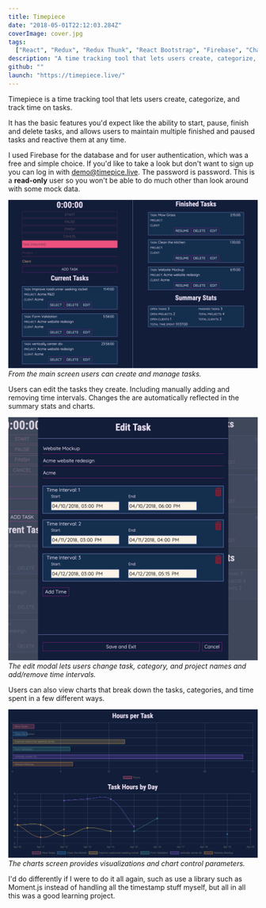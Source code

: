 ```yaml
---
title: Timepiece
date: "2018-05-01T22:12:03.284Z"
coverImage: cover.jpg
tags:
  ["React", "Redux", "Redux Thunk", "React Bootstrap", "Firebase", "Chart.js"]
description: "A time tracking tool that lets users create, categorize, and track their tasks. Kinda an over enginered todo list - with charts. Watch out Atlassian."
github: ""
launch: "https://timepiece.live/"
---
```


Timepiece is a time tracking tool that lets users create, categorize, and track time on tasks.

It has the basic features you'd expect like the ability to start, pause, finish and delete tasks, and allows users to maintain multiple finished and paused tasks and reactive them at any time.

I used Firebase for the database and for user authentication, which was a free and simple choice. If you'd like to take a look but don't want to sign up you can log in with demo@timepice.live. The password is password. This is a **read-only** user so you won't be able to do much other than look around with some mock data.

![tasks](./tasks.png)
<em class="caption">From the main screen users can create and manage tasks.</em>

Users can edit the tasks they create. Including manually adding and removing time intervals. Changes the are automatically reflected in the summary stats and charts.

![edit](./edit.png)
<em class="caption">The edit modal lets users change task, category, and project names and add/remove time intervals.</em>

Users can also view charts that break down the tasks, categories, and time spent in a few different ways.

![charts](./charts.png)
<em class="caption">The charts screen provides visualizations and chart control parameters.</em>

I'd do differently if I were to do it all again, such as use a library such as Moment.js instead of handling all the timestamp stuff myself, but all in all this was a good learning project.
